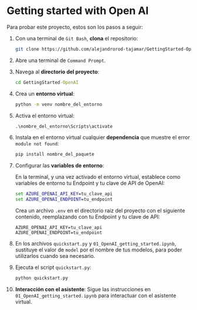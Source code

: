 # Getting started with Open AI

Para probar este proyecto, estos son los pasos a seguir:

1. Con una terminal de `Git Bash`, **clona** el repositorio:
   
   ```bash
   git clone https://github.com/alejandrorod-tajamar/GettingStarted-OpenAI.git
   ```
   
2. Abre una terminal de `Command Prompt`.
   
3. Navega al **directorio del proyecto**:
   
   ```cmd
   cd GettingStarted-OpenAI
   ```

4. Crea un **entorno virtual**:

   ```cmd
   python -m venv nombre_del_entorno
   ```

5. Activa el entorno virtual:

   ```cmd
   .\nombre_del_entorno\Scripts\activate
   ```

6. Instala en el entorno virtual cualquier **dependencia** que muestre el error `module not found`:

   ```cmd
   pip install nombre_del_paquete
   ```

7. Configurar las **variables de entorno**:

   En la terminal, y una vez activado el entorno virtual, establece como variables de entorno tu Endpoint y tu clave de API de OpenAI:

   ```cmd
   set AZURE_OPENAI_API_KEY=tu_clave_api
   set AZURE_OPENAI_ENDPOINT=tu_endpoint
   ```

   Crea un archivo `.env` en el directorio raíz del proyecto con el siguiente contenido, reemplazando con tu Endpoint y tu clave de API:

   ```.env
   AZURE_OPENAI_API_KEY=tu_clave_api
   AZURE_OPENAI_ENDPOINT=tu_endpoint
   ```

9. En los archivos `quickstart.py` y `01_OpenAI_getting_started.ipynb`, sustituye el valor de `model` por el nombre de tus modelos, para poder utilizarlos cuando sea necesario.

10. Ejecuta el script `quickstart.py`:

    ```cmd
    python quickstart.py
    ```

11. **Interacción con el asistente**: Sigue las instrucciones en `01_OpenAI_getting_started.ipynb` para interactuar con el asistente virtual.
